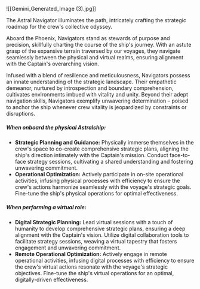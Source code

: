 ![[Gemini_Generated_Image (3).jpg]]

The Astral Navigator illuminates the path, intricately crafting the strategic roadmap for the crew's collective odyssey.

Aboard the Phoenix, Navigators stand as stewards of purpose and precision, skillfully charting the course of the ship's journey. With an astute grasp of the expansive terrain traversed by our voyages, they navigate seamlessly between the physical and virtual realms, ensuring alignment with the Captain's overarching vision.

Infused with a blend of resilience and meticulousness, Navigators possess an innate understanding of the strategic landscape. Their empathetic demeanor, nurtured by introspection and boundary comprehension, cultivates environments imbued with vitality and unity. Beyond their adept navigation skills, Navigators exemplify unwavering determination – poised to anchor the ship whenever crew vitality is jeopardized by constraints or disruptions.
##### When onboard the physical Astralship:
- **Strategic Planning and Guidance:** Physically immerse themselves in the crew's space to co-create comprehensive strategic plans, aligning the ship's direction intimately with the Captain's mission. Conduct face-to-face strategy sessions, cultivating a shared understanding and fostering unwavering commitment.
- **Operational Optimization:** Actively participate in on-site operational activities, infusing physical processes with efficiency to ensure the crew's actions harmonize seamlessly with the voyage's strategic goals. Fine-tune the ship's physical operations for optimal effectiveness.

##### When performing a virtual role:
- **Digital Strategic Planning:** Lead virtual sessions with a touch of humanity to develop comprehensive strategic plans, ensuring a deep alignment with the Captain's vision. Utilize digital collaboration tools to facilitate strategy sessions, weaving a virtual tapestry that fosters engagement and unwavering commitment.
- **Remote Operational Optimization:** Actively engage in remote operational activities, infusing digital processes with efficiency to ensure the crew's virtual actions resonate with the voyage's strategic objectives. Fine-tune the ship's virtual operations for an optimal, digitally-driven effectiveness.